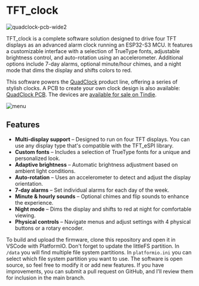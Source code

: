 # TFT_clock

![quadclock-pcb-wide2](https://github.com/user-attachments/assets/aef64c81-fa44-42b3-9fca-4c5e3404ec67)

TFT_clock is a complete software solution designed to drive four TFT displays as an advanced alarm clock running an ESP32-S3 MCU. It features a customizable interface with a selection of TrueType fonts, adjustable brightness control, and auto-rotation using an accelerometer. Additional options include 7-day alarms, optional minute/hour chimes, and a night mode that dims the display and shifts colors to red.

This software powers the [QuadClock](https://www.quadblock.com/) product line, offering a series of stylish clocks. A PCB to create your own clock design is also available: [QuadClock PCB](https://quadclock.com/pcb/). The devices are [available for sale on Tindie](https://www.tindie.com/stores/electronics-by-nic/).

![menu](https://github.com/user-attachments/assets/ba737011-526d-4891-a56f-4068fa5ed6fb)

## Features
- **Multi-display support** – Designed to run on four TFT displays. You can use any display type that's compatible with the TFT_eSPI library.
- **Custom fonts** – Includes a selection of TrueType fonts for a unique and personalized look.
- **Adaptive brightness** – Automatic brightness adjustment based on ambient light conditions.
- **Auto-rotation** – Uses an accelerometer to detect and adjust the display orientation.
- **7-day alarms** – Set individual alarms for each day of the week.
- **Minute & hourly sounds** – Optional chimes and flip sounds to enhance the experience.
- **Night mode** – Dims the display and shifts to red at night for comfortable viewing.
- **Physical controls** – Navigate menus and adjust settings with 4 physical buttons or a rotary encoder.

To build and upload the firmware, clone this repository and open it in VSCode with PlatformIO.
Don't forget to update the littleFS partition. In `/data` you will find multiple file system partitions. In `platformio.ini` you can select which file system partition you want to use.
The software is open source, so feel free to modify it or add new features. If you have improvements, you can submit a pull request on GitHub, and I’ll review them for inclusion in the main branch.
